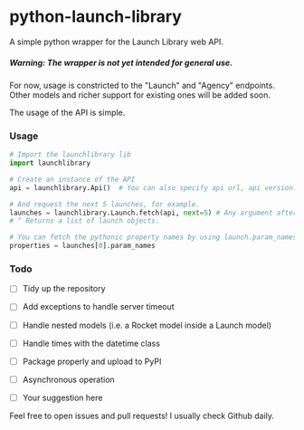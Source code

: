 # python-launch-library
A simple python wrapper for the Launch Library web API.

##### Warning: The wrapper is not yet intended for general use.

For now, usage is constricted to the "Launch" and "Agency" endpoints. Other models and richer support for existing ones will be added soon.

The usage of the API is simple.

### Usage

```python
# Import the launchlibrary lib
import launchlibrary

# Create an instance of the API
api = launchlibrary.Api()  # You can also specify api url, api version...

# And request the next 5 launches, for example.
launches = launchlibrary.Launch.fetch(api, next=5) # Any argument after "api" is not constrained (w/ kwargs).
# ^ Returns a list of launch objects.

# You can fetch the pythonic property names by using launch.param_names
properties = launches[0].param_names
```

### Todo
- [ ] Tidy up the repository
- [ ] Add exceptions to handle server timeout
- [ ] Handle nested models (i.e. a Rocket model inside a Launch model)
- [ ] Handle times with the datetime class
- [ ] Package properly and upload to PyPI
- [ ] Asynchronous operation
- [ ] Your suggestion here



Feel free to open issues and pull requests! I usually check Github daily. 
 
